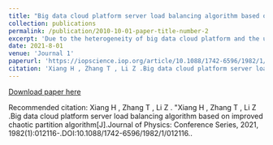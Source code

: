 ```yaml
---
title: "Big data cloud platform server load balancing algorithm based on improved chaotic partition algorithm"
collection: publications
permalink: /publication/2010-10-01-paper-title-number-2
excerpt: 'Due to the heterogeneity of big data cloud platform and the uneven distribution of data between cloud servers, when cloud server cluster processes a large number of tasks, the node load is often uneven. To solve this problem, a load balancing algorithm based on improved chaotic partition algorithm for big data cloud platform server is proposed. According to the statistics of the average resource consumption of various services provided by the cluster, combined with the running time and resource occupation of tasks on the server, the total remaining task load of the server at a certain time point is predicted, so as to obtain the actual task load status of the node, and correct the task load in time. Experiments show that the load balancing algorithm of big data cloud platform server based on improved chaotic partition algorithm can effectively balance the load of multi task heterogeneous cloud servers, and has high feasibility, Then, based on this improved load balancing algorithm, we can also extend it to the application of multi-objective algorithm, such as robot path planning, target allocation scheduling algorithm and so on. There will be similar and reasonable performance compared with the same period last year.'
date: 2021-8-01
venue: 'Journal 1'
paperurl: 'https://iopscience.iop.org/article/10.1088/1742-6596/1982/1/012116/pdf'
citation: 'Xiang H , Zhang T , Li Z .Big data cloud platform server load balancing algorithm based on improved chaotic partition algorithm[J].Journal of Physics: Conference Series, 2021, 1982(1):012116-.DOI:10.1088/1742-6596/1982/1/012116.'
---
```


[Download paper here](https://iopscience.iop.org/article/10.1088/1742-6596/1982/1/012116/pdf)

Recommended citation: Xiang H , Zhang T , Li Z . "Xiang H , Zhang T , Li Z .Big data cloud platform server load balancing algorithm based on improved chaotic partition algorithm[J].Journal of Physics: Conference Series, 2021, 1982(1):012116-.DOI:10.1088/1742-6596/1982/1/012116..
